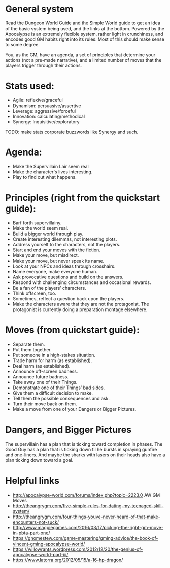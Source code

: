 # General system

Read the Dungeon World Guide and the Simple World guide to get an idea of the
basic system being used, and the links at the bottom. Powered by the Apocalypse
is an extremely flexible system, rather light in crunchiness, and encodes good
GM habits right into its rules. Most of this should make sense to some degree. 

You, as the GM, have an agenda, a set of principles that determine your actions
(not a pre-made narrative), and a limited number of moves that the players
trigger through their actions. 

# Stats used:

- Agile: reflexive/graceful
- Dynamism: persuasive/assertive
- Leverage: aggressive/forceful
- Innovation: calculating/methodical
- Synergy: Inquisitive/exploratory

TODO: make stats corporate buzzwords like Synergy and such.

# Agenda:

- Make the Supervillain Lair seem real
- Make the character's lives interesting.
- Play to find out what happens.

# Principles (right from the quickstart guide):

- Barf forth supervillainy.
- Make the world seem real.
- Build a bigger world through play.
- Create interesting dilemmas, not interesting plots.
- Address yourself to the characters, not the players.
- Start and end your moves with the fiction.
- Make your move, but misdirect.
- Make your move, but never speak its name.
- Look at your NPCs and ideas through crosshairs.
- Name everyone, make everyone human. 
- Ask provocative questions and build on the answers.
- Respond with challenging circumstances and occasional rewards.
- Be a fan of the players’ characters. 
- Think offscreen, too.
- Sometimes, reflect a question back upon the players.
- Make the characters aware that they are not the protagonist. The protagonist
  is currently doing a preparation montage elsewhere.

# Moves (from quickstart guide):

- Separate them.
- Put them together.
- Put someone in a high-stakes situation.
- Trade harm for harm (as established).
- Deal harm (as established).
- Announce off-screen badness.
- Announce future badness.
- Take away one of their Things.
- Demonstrate one of their Things’ bad sides.
- Give them a difficult decision to make.
- Tell them the possible consequences and ask.
- Turn their move back on them.
- Make a move from one of your Dangers or Bigger Pictures.

# Dangers, and Bigger Pictures

The supervillain has a plan that is ticking toward completion in phases. The
Good Guy has a plan that is ticking down til he bursts in spraying gunfire and
one-liners. And maybe the sharks with lasers on their heads also have a plan
ticking down toward a goal.


# Helpful links

- http://apocalypse-world.com/forums/index.php?topic=2223.0 AW GM Moves
- http://theangrygm.com/five-simple-rules-for-dating-my-teenaged-skill-system/
- http://theangrygm.com/four-things-youve-never-heard-of-that-make-encounters-not-suck/
- http://www.magpiegames.com/2016/03/17/picking-the-right-gm-move-in-pbta-part-one/
- https://gnomestew.com/game-mastering/gming-advice/the-book-of-vincent-gming-apocalypse-world/
- https://willowrants.wordpress.com/2012/12/20/the-genius-of-apocalypse-world-part-iii/
- https://www.latorra.org/2012/05/15/a-16-hp-dragon/
